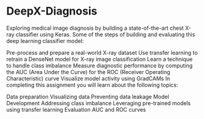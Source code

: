 # DeepX-Diagnosis
Exploring medical image diagnosis by building a state-of-the-art chest X-ray classifier using Keras.
Some of the steps of building and evaluating this deep learning classifier model:

Pre-process and prepare a real-world X-ray dataset
Use transfer learning to retrain a DenseNet model for X-ray image classification
Learn a technique to handle class imbalance
Measure diagnostic performance by computing the AUC (Area Under the Curve) for the ROC (Receiver Operating Characteristic) curve
Visualize model activity using GradCAMs
In completing this assignment you will learn about the following topics:

Data preparation
Visualizing data
Preventing data leakage
Model Development
Addressing class imbalance
Leveraging pre-trained models using transfer learning
Evaluation
AUC and ROC curves

